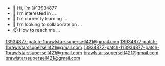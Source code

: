 - 👋 Hi, I’m @13934877
- 👀 I’m interested in ...
- 🌱 I’m currently learning ...
- 💞️ I’m looking to collaborate on ...
- 📫 How to reach me ...

<!---
13934877/13934877 is a ✨ special ✨ repository because its `README.md` (this file) appears on your GitHub profile.
You can click the Preview link to take a look at your changes.
--->
13934877-patch-1brawlstarssupersell421@gmail.com 13934877-patch-1brawlstarssupersell421@gmail.com 13934877-patch-113934877-patch-1brawlstarssupersell421@gmail.com brawlstarssupersell421@gmail.com brawlstarssupersell421@gmail.com 
